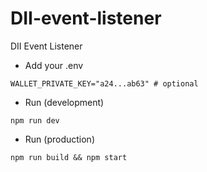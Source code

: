 # DII-event-listener

DII Event Listener

- Add your .env

```
WALLET_PRIVATE_KEY="a24...ab63" # optional
```

- Run (development)

```
npm run dev
```

- Run (production)

```
npm run build && npm start
```